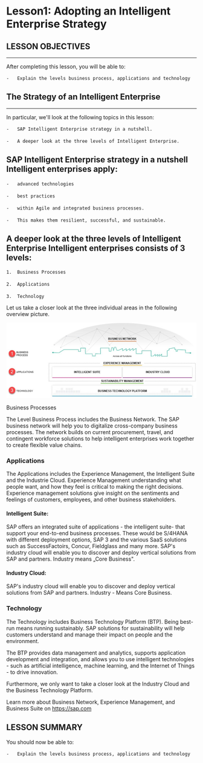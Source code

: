 # Lesson1: Adopting an Intelligent Enterprise Strategy

## LESSON OBJECTIVES
---
 After completing this lesson, you will be able to:

    -   Explain the levels business process, applications and technology

## The Strategy of an Intelligent Enterprise
---
 In particular, we'll look at the following topics in this lesson:

    -   SAP Intelligent Enterprise strategy in a nutshell.
    
    -   A deeper look at the three levels of Intelligent Enterprise.

## SAP Intelligent Enterprise strategy in a nutshell Intelligent enterprises apply:

    -   advanced technologies
    
    -   best practices
    
    -   within Agile and integrated business processes.
    
    -   This makes them resilient, successful, and sustainable.

## A deeper look at the three levels of Intelligent Enterprise Intelligent enterprises consists of 3 levels:

    1.  Business Processes
    
    2.  Applications
    
    3.  Technology

 Let us take a closer look at the three individual areas in the
 following overview picture.

 ![](.//media/image5.jpeg)
 
 
 Business Processes

 The Level Business Process includes the Business Network. The SAP
 business network will help you to digitalize cross-company business
 processes. The network builds on current procurement, travel, and
 contingent workforce solutions to help intelligent enterprises work
 together to create flexible value chains.

### Applications

 The Applications includes the Experience Management, the Intelligent
 Suite and the Industrie Cloud. Experience Management understanding
 what people want, and how they feel is critical to making the right
 decisions. Experience management solutions give insight on the
 sentiments and feelings of customers, employees, and other business
 stakeholders.

#### Intelligent Suite:

 SAP offers an integrated suite of applications - the intelligent
 suite- that support your end-to-end business processes. These would be
 S/4HANA with different deployment options, SAP 3 and the various SaaS
 solutions such as SuccessFactoirs, Concur, Fieldglass and many more.
 SAP's industry cloud will enable you to discover and deploy vertical
 solutions from SAP and partners. Industry means „Core Business".

#### Industry Cloud:

 SAP's industry cloud will enable you to discover and deploy vertical
 solutions from SAP and partners. Industry - Means Core Business.

### Technology

 The Technology includes Business Technology Platform (BTP). Being
 best-run means running sustainably. SAP solutions for sustainability
 will help customers understand and manage their impact on people and
 the environment.

 The BTP provides data management and analytics, supports application
 development and integration, and allows you to use intelligent
 technologies - such as artificial intelligence, machine learning, and
 the Internet of Things - to drive innovation.

 Furthermore, we only want to take a closer look at the Industry Cloud
 and the Business Technology Platform.

 Learn more about Business Network, Experience Management, and Business
 Suite on https://sap.com
 
## LESSON SUMMARY

 You should now be able to:

    -   Explain the levels business process, applications and technology

